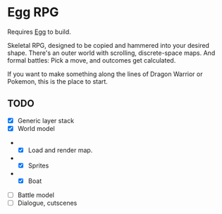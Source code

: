 # Egg RPG

Requires [Egg](https://github.com/aksommerville/egg) to build.

Skeletal RPG, designed to be copied and hammered into your desired shape.
There's an outer world with scrolling, discrete-space maps.
And formal battles: Pick a move, and outcomes get calculated.

If you want to make something along the lines of Dragon Warrior or Pokemon, this is the place to start.

## TODO

- [x] Generic layer stack
- [x] World model
- - [x] Load and render map.
- - [x] Sprites
- - [x] Boat
- [ ] Battle model
- [ ] Dialogue, cutscenes
